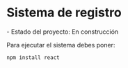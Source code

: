 <h1>Sistema de registro</h1>
- Estado del proyecto: En construcción

Para ejecutar el sistema debes poner:

````npm install react````
